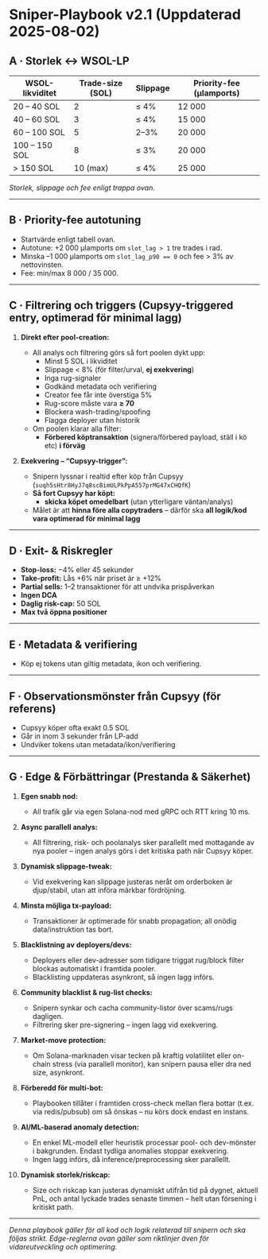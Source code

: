 # Sniper-Playbook v2.1 (Uppdaterad 2025-08-02)

## A · Storlek ↔ WSOL-LP

| WSOL-likviditet | Trade-size (SOL) | Slippage | Priority-fee (µlamports) |
|-----------------|------------------|----------|--------------------------|
| 20 – 40 SOL     | 2                | ≤ 4%     | 12 000                   |
| 40 – 60 SOL     | 3                | ≤ 4%     | 15 000                   |
| 60 – 100 SOL    | 5                | 2–3%     | 20 000                   |
| 100 – 150 SOL   | 8                | ≤ 3%     | 20 000                   |
| > 150 SOL       | 10 (max)         | ≤ 4%     | 25 000                   |

*Storlek, slippage och fee enligt trappa ovan.*

---

## B · Priority-fee autotuning

- Startvärde enligt tabell ovan.
- Autotune: +2 000 µlamports om `slot_lag > 1` tre trades i rad.
- Minska –1 000 µlamports om `slot_lag_p90 == 0` och fee > 3% av nettovinsten.
- Fee: min/max 8 000 / 35 000.

---

## C · Filtrering och triggers (Cupsyy-triggered entry, optimerad för minimal lagg)

1. **Direkt efter pool-creation:**
   - All analys och filtrering görs så fort poolen dykt upp:
     - Minst 5 SOL i likviditet  
     - Slippage < 8% (för filter/urval, **ej exekvering**)  
     - Inga rug-signaler  
     - Godkänd metadata och verifiering  
     - Creator fee får inte överstiga 5%  
     - Rug-score måste vara **≥ 70**  
     - Blockera wash-trading/spoofing  
     - Flagga deployer utan historik  
   - Om poolen klarar alla filter:
     - **Förbered köptransaktion** (signera/förbered payload, ställ i kö etc) **i förväg**

2. **Exekvering – “Cupsyy-trigger”:**
   - Snipern lyssnar i realtid efter köp från Cupsyy (`suqh5sHtr8HyJ7q8scBimULPkPpA557prMG47xCHQfK`)
   - **Så fort Cupsyy har köpt:**  
     - **skicka köpet omedelbart** (utan ytterligare väntan/analys)
   - Målet är att **hinna före alla copytraders** – därför ska **all logik/kod vara optimerad för minimal lagg**

---

## D · Exit- & Riskregler

- **Stop-loss:** −4% eller 45 sekunder
- **Take-profit:** Lås +6% när priset är ≥ +12%
- **Partial sells:** 1–2 transaktioner för att undvika prispåverkan
- **Ingen DCA**
- **Daglig risk-cap:** 50 SOL
- **Max två öppna positioner**

---

## E · Metadata & verifiering

- Köp ej tokens utan giltig metadata, ikon och verifiering.

---

## F · Observationsmönster från Cupsyy (för referens)

- Cupsyy köper ofta exakt 0.5 SOL
- Går in inom 3 sekunder från LP-add
- Undviker tokens utan metadata/ikon/verifiering

---

## G · Edge & Förbättringar (Prestanda & Säkerhet)

1. **Egen snabb nod:**  
   - All trafik går via egen Solana-nod med gRPC och RTT kring 10 ms.

2. **Async parallell analys:**  
   - All filtrering, risk- och poolanalys sker parallellt med mottagande av nya pooler – ingen analys görs i det kritiska path när Cupsyy köper.

3. **Dynamisk slippage-tweak:**  
   - Vid exekvering kan slippage justeras neråt om orderboken är djup/stabil, utan att införa märkbar fördröjning.

4. **Minsta möjliga tx-payload:**  
   - Transaktioner är optimerade för snabb propagation; all onödig data/instruktion tas bort.

5. **Blacklistning av deployers/devs:**  
   - Deployers eller dev-adresser som tidigare triggat rug/block filter blockas automatiskt i framtida pooler.
   - Blacklisting uppdateras asynkront, så ingen lagg införs.

6. **Community blacklist & rug-list checks:**  
   - Snipern synkar och cacha community-listor över scams/rugs dagligen.  
   - Filtrering sker pre-signering – ingen lagg vid exekvering.

7. **Market-move protection:**  
   - Om Solana-marknaden visar tecken på kraftig volatilitet eller on-chain stress (via parallell monitor), kan snipern pausa eller dra ned size, asynkront.

8. **Förberedd för multi-bot:**  
   - Playbooken tillåter i framtiden cross-check mellan flera bottar (t.ex. via redis/pubsub) om så önskas – nu körs dock endast en instans.

9. **AI/ML-baserad anomaly detection:**  
   - En enkel ML-modell eller heuristik processar pool- och dev-mönster i bakgrunden. Endast tydliga anomalies stoppar exekvering.
   - Ingen lagg införs, då inference/preprocessing sker parallellt.

10. **Dynamisk storlek/riskcap:**  
    - Size och riskcap kan justeras dynamiskt utifrån tid på dygnet, aktuell PnL, och antal lyckade trades senaste timmen – helt utan försening i kritiskt path.

---

*Denna playbook gäller för all kod och logik relaterad till snipern och ska följas strikt. Edge-reglerna ovan gäller som riktlinjer även för vidareutveckling och optimering.*
